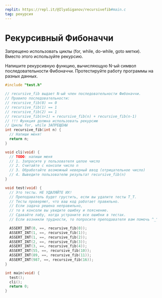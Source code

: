 ```yaml
---
replit: https://repl.it/@IlyaSiganov/recursivefib#main.c
tag: рекурсия
---
```


# Рекурсивный Фибоначчи

Запрещено использовать циклы (for, while, do-while, goto метки). Вместо этого используйте рекурсию.

Напишите рекурсивную функцию, вычисляющую N-ый символ последовательности Фибоначчи. Протестируйте работу программы на разных данных.

```c
#include "test.h"

// recursive_fib выдает N-ый член последовательности Фибоначчи.
// Правило последовательности:
// recursive_fib(0) == 0
// recursive_fib(1) == 1
// recursive_fib(2) == 1
// recursive_fib(n+1) = recursive_fib(n) + recursive_fib(n-1)
// !!! Функция должна использовать рекурсию
// Циклы for, while ЗАПРЕЩЕНЫ
int recursive_fib(int n) {
  // Напиши меня!
  return n;
}

void cli(void) {
  // TODO: напиши меня
  // 1. Запросите у пользователя целое число
  // 2. Считайте с консоли число n
  // 3. Обработайте возможный неверный ввод (отрицательное число)
  // 4. Выведите пользователю результат recursive_fib(n)
}

void test(void) {
  // Это тесты. НЕ УДАЛЯЙТЕ ИХ!
  // Преподаватель будет грустить, если вы удалите тесты T_T.
  // Тесты проверяют, что ваш код работает правильно.
  // Если задача решена неправильно,
  // то в консоли вы увидите ошибку и пояснение.
  // Сдавайте лабу, когда устраните все ошибки в тестах.
  // Если возникли трудности, то попросите преподавателя вам помочь ^_^.

  ASSERT_INT(0, ==, recursive_fib(0));
  ASSERT_INT(1, ==, recursive_fib(1));
  ASSERT_INT(1, ==, recursive_fib(2));
  ASSERT_INT(2, ==, recursive_fib(3));
  ASSERT_INT(3, ==, recursive_fib(4));
  ASSERT_INT(55, ==, recursive_fib(10));
  ASSERT_INT(89, ==, recursive_fib(11));
  ASSERT_INT(987, ==, recursive_fib(16));
}

int main(void) {
  test();
  cli();
  return 0;
}
```
